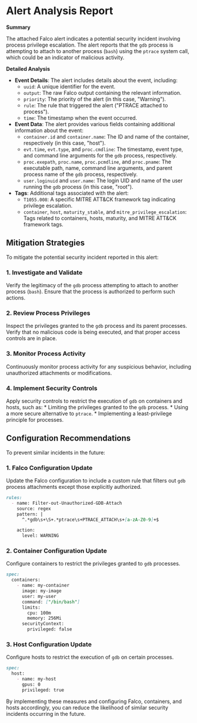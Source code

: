 **Alert Analysis Report**
==========================

**Summary**

The attached Falco alert indicates a potential security incident involving process privilege escalation. The alert reports that the `gdb` process is attempting to attach to another process (`bash`) using the `ptrace` system call, which could be an indicator of malicious activity.

**Detailed Analysis**

*   **Event Details**: The alert includes details about the event, including:
    *   `uuid`: A unique identifier for the event.
    *   `output`: The raw Falco output containing the relevant information.
    *   `priority`: The priority of the alert (in this case, "Warning").
    *   `rule`: The rule that triggered the alert ("PTRACE attached to process").
    *   `time`: The timestamp when the event occurred.
*   **Event Data**: The alert provides various fields containing additional information about the event:
    *   `container.id` and `container.name`: The ID and name of the container, respectively (in this case, "host").
    *   `evt.time`, `evt.type`, and `proc.cmdline`: The timestamp, event type, and command line arguments for the `gdb` process, respectively.
    *   `proc.exepath`, `proc.name`, `proc.pcmdline`, and `proc.pname`: The executable path, name, command line arguments, and parent process name of the `gdb` process, respectively.
    *   `user.loginuid` and `user.name`: The login UID and name of the user running the `gdb` process (in this case, "root").
*   **Tags**: Additional tags associated with the alert:
    *   `T1055.008`: A specific MITRE ATT&CK framework tag indicating privilege escalation.
    *   `container`, `host`, `maturity_stable`, and `mitre_privilege_escalation`: Tags related to containers, hosts, maturity, and MITRE ATT&CK framework tags.

**Mitigation Strategies**
-------------------------

To mitigate the potential security incident reported in this alert:

### 1. Investigate and Validate

Verify the legitimacy of the `gdb` process attempting to attach to another process (`bash`). Ensure that the process is authorized to perform such actions.

### 2. Review Process Privileges

Inspect the privileges granted to the `gdb` process and its parent processes. Verify that no malicious code is being executed, and that proper access controls are in place.

### 3. Monitor Process Activity

Continuously monitor process activity for any suspicious behavior, including unauthorized attachments or modifications.

### 4. Implement Security Controls

Apply security controls to restrict the execution of `gdb` on containers and hosts, such as:
    *   Limiting the privileges granted to the `gdb` process.
    *   Using a more secure alternative to `ptrace`.
    *   Implementing a least-privilege principle for processes.

**Configuration Recommendations**
--------------------------------

To prevent similar incidents in the future:

### 1. Falco Configuration Update

Update the Falco configuration to include a custom rule that filters out `gdb` process attachments except those explicitly authorized.

```markdown
rules:
  - name: Filter-out-Unauthorized-GDB-Attach
    source: regex
    pattern: |
      ^.*gdb\s+\S+.*ptrace\s+PTRACE_ATTACH\s+[a-zA-Z0-9]+$

    action:
      level: WARNING
```

### 2. Container Configuration Update

Configure containers to restrict the privileges granted to `gdb` processes.

```markdown
spec:
  containers:
    - name: my-container
      image: my-image
      user: my-user
      command: ["/bin/bash"]
      limits:
        cpu: 100m
        memory: 256Mi
      securityContext:
        privileged: false
```

### 3. Host Configuration Update

Configure hosts to restrict the execution of `gdb` on certain processes.

```markdown
spec:
  host:
    - name: my-host
      gpus: 0
      privileged: true
```

By implementing these measures and configuring Falco, containers, and hosts accordingly, you can reduce the likelihood of similar security incidents occurring in the future.